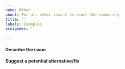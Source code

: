 ```yaml
---
name: Other
about: For all other issues to reach the community
title: ''
labels: Examples
assignees: ''

---
```


#### Describe the issue

<!--
Tell us about the confusion introduced in the documentation.
-->

#### Suggest a potential alternative/fix

<!--
Tell us how we could improve the documentation in this regard.
-->
